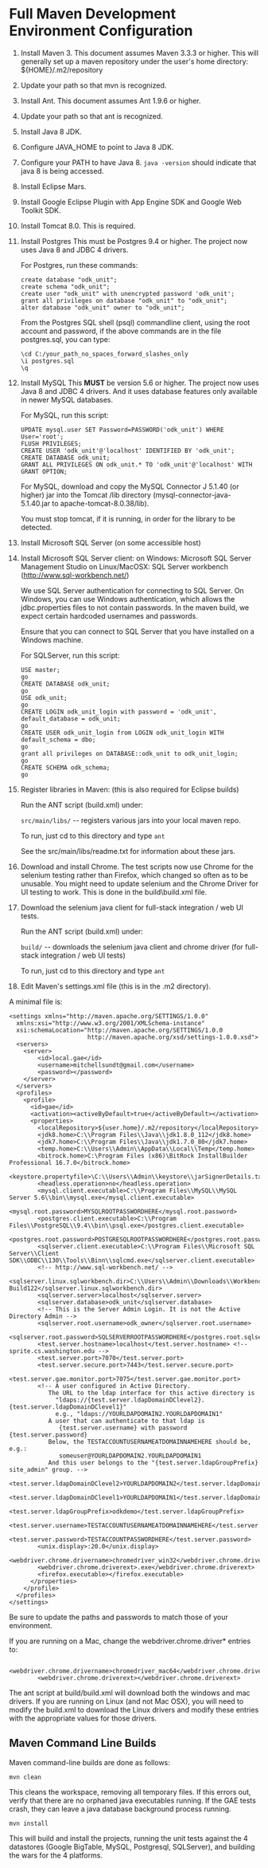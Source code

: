 # Full Maven Development Environment Configuration

1. Install Maven 3.  This document assumes Maven 3.3.3 or higher.
    This will generally set up a maven repository under
    the user's home directory:  ${HOME}/.m2/repository
1. Update your path so that mvn is recognized.
1. Install Ant. This document assumes Ant 1.9.6 or higher.
1. Update your path so that ant is recognized.
1. Install Java 8 JDK.
1. Configure JAVA_HOME to point to Java 8 JDK.
1. Configure your PATH to have Java 8.
    `java -version` should indicate that java 8 is being accessed. 
1. Install Eclipse Mars.
1. Install Google Eclipse Plugin with App Engine SDK and Google Web Toolkit SDK.
1. Install Tomcat 8.0.
    This is required.
	
1. Install Postgres
   This must be Postgres 9.4 or higher. The project now uses Java 8 and JDBC 4 drivers.

   For Postgres, run these commands:

   ```
   create database "odk_unit";
   create schema "odk_unit";
   create user "odk_unit" with unencrypted password 'odk_unit';
   grant all privileges on database "odk_unit" to "odk_unit";
   alter database "odk_unit" owner to "odk_unit";
   ```

   From the Postgres SQL shell (psql) commandline client,
   using the root account and password, if the above commands
   are in the file postgres.sql, you can type:

   ```
   \cd C:/your_path_no_spaces_forward_slashes_only
   \i postgres.sql
   \q
   ```

1. Install MySQL
   This **MUST** be version 5.6 or higher. The project now uses Java 8 and JDBC 4 drivers.
   And it uses database features only available in newer MySQL databases.
   
   For MySQL, run this script:

   ```
   UPDATE mysql.user SET Password=PASSWORD('odk_unit') WHERE User='root';
   FLUSH PRIVILEGES;
   CREATE USER 'odk_unit'@'localhost' IDENTIFIED BY 'odk_unit';
   CREATE DATABASE odk_unit;
   GRANT ALL PRIVILEGES ON odk_unit.* TO 'odk_unit'@'localhost' WITH GRANT OPTION;
   ```

   For MySQL, download and copy the MySQL Connector J 5.1.40 (or higher) jar into the Tomcat /lib directory (mysql-connector-java-5.1.40.jar to apache-tomcat-8.0.38/lib).
      
   You must stop tomcat, if it is running, in order for the library to be detected.
   
1. Install Microsoft SQL Server (on some accessible host)

1. Install Microsoft SQL Server client:
    on Windows: Microsoft SQL Server Management Studio
    on Linux/MacOSX: SQL Server workbench (http://www.sql-workbench.net/)      

   We use SQL Server authentication for connecting to SQL Server. On Windows, you can
   use Windows authentication, which allows the jdbc.properties files to not contain passwords.
   In the maven build, we expect certain hardcoded usernames and passwords.
   
	Ensure that you can connect to SQL Server that you have installed on a Windows machine.

   For SQLServer, run this script:

   ```
   USE master;
   go
   CREATE DATABASE odk_unit;
   go
   USE odk_unit;
   go
   CREATE LOGIN odk_unit_login with password = 'odk_unit', default_database = odk_unit;
   go
   CREATE USER odk_unit_login from LOGIN odk_unit_login WITH default_schema = dbo;
   go
   grant all privileges on DATABASE::odk_unit to odk_unit_login;
   go
   CREATE SCHEMA odk_schema;
   go
   ```

1. Register libraries in Maven: (this is also required for Eclipse builds)

   Run the ANT script (build.xml) under:

   `src/main/libs/` -- registers various jars into your local maven repo.

   To run, just cd to this directory and type `ant`

   See the src/main/libs/readme.txt for information about these jars.

1. Download and install Chrome. The test scripts now use Chrome for the selenium testing rather than Firefox, which changed so often as to be unusable. You might need to update selenium and the Chrome Driver for UI testing to work.  This is done in the build\build.xml file.

1. Download the selenium java client for full-stack integration / web UI tests.

   Run the ANT script (build.xml) under:

   `build/`   -- downloads the selenium java client and chrome driver (for full-stack integration / web UI tests)

   To run, just cd to this directory and type `ant`
   
1. Edit Maven's settings.xml file (this is in the .m2 directory).

A minimal file is:

```
<settings xmlns="http://maven.apache.org/SETTINGS/1.0.0"
  xmlns:xsi="http://www.w3.org/2001/XMLSchema-instance"
  xsi:schemaLocation="http://maven.apache.org/SETTINGS/1.0.0
                      http://maven.apache.org/xsd/settings-1.0.0.xsd">
  <servers>
	<server>
		<id>local.gae</id>
		<username>mitchellsundt@gmail.com</username>
		<password></password>
	</server>
  </servers>
  <profiles>
  	<profile>
  	  <id>gae</id>
  	  <activation><activeByDefault>true</activeByDefault></activation>
  	  <properties>
		<localRepository>${user.home}/.m2/repository</localRepository>
		<jdk8.home>C:\\Program Files\\Java\\jdk1.8.0_112</jdk8.home>
		<jdk7.home>C:\\Program Files\\Java\\jdk1.7.0_80</jdk7.home>
		<temp.home>C:\\Users\\Admin\\AppData\\Local\\Temp</temp.home>
		<bitrock.home>C:\Program Files (x86)\BitRock InstallBuilder Professional 16.7.0</bitrock.home>
	    <keystore.propertyfile>\C:\\Users\\Admin\\keystore\\jarSignerDetails.txt</keystore.propertyfile>
		<headless.operation>no</headless.operation>
		<mysql.client.executable>C:\\Program Files\\MySQL\\MySQL Server 5.6\\bin\\mysql.exe</mysql.client.executable>
		<mysql.root.password>MYSQLROOTPASSWORDHERE</mysql.root.password>
		<postgres.client.executable>C:\\Program Files\\PostgreSQL\\9.4\\bin\\psql.exe</postgres.client.executable>
		<postgres.root.password>POSTGRESQLROOTPASSWORDHERE</postgres.root.password>
		<sqlserver.client.executable>C:\\Program Files\\Microsoft SQL Server\\Client SDK\\ODBC\\130\\Tools\\Binn\\sqlcmd.exe</sqlserver.client.executable>
		<!-- http://www.sql-workbench.net/ -->
		<sqlserver.linux.sqlworkbench.dir>C:\\Users\\Admin\\Downloads\\Workbench-Build122</sqlserver.linux.sqlworkbench.dir>
		<sqlserver.server>localhost</sqlserver.server>
		<sqlserver.database>odk_unit</sqlserver.database>
		<!-- This is the Server Admin Login. It is not the Active Directory Admin -->
		<sqlserver.root.username>odk_owner</sqlserver.root.username>
		<sqlserver.root.password>SQLSERVERROOTPASSWORDHERE</postgres.root.sqlserver>
		<test.server.hostname>localhost</test.server.hostname> <!-- sprite.cs.washington.edu -->
		<test.server.port>7070</test.server.port>
		<test.server.secure.port>7443</test.server.secure.port>
		<test.server.gae.monitor.port>7075</test.server.gae.monitor.port>
		<!-- A user configured in Active Directory.
		   The URL to the ldap interface for this active directory is
		     "ldaps://{test.server.ldapDomainDClevel2}.{test.server.ldapDomainDClevel1}"
			 e.g., "ldaps://YOURLDAPDOMAIN2.YOURLDAPDOMAIN1"
		   A user that can authenticate to that ldap is 
		      {test.server.username} with password {test.server.password}
		   Below, the TESTACCOUNTUSERNAMEATDOMAINNAMEHERE should be, e.g.: 
		      someuser@YOURLDAPDOMAIN2.YOURLDAPDOMAIN1
		   And this user belongs to the "{test.server.ldapGroupPrefix} site_admin" group. -->
		<test.server.ldapDomainDClevel2>YOURLDAPDOMAIN2</test.server.ldapDomainDClevel2>
		<test.server.ldapDomainDClevel1>YOURLDAPDOMAIN1</test.server.ldapDomainDClevel1>
		<test.server.ldapGroupPrefix>odkdemo</test.server.ldapGroupPrefix>
		<test.server.username>TESTACCOUNTUSERNAMEATDOMAINNAMEHERE</test.server.username>
		<test.server.password>TESTACCOUNTPASSWORDHERE</test.server.password>
		<unix.display>:20.0</unix.display>
		<webdriver.chrome.drivername>chromedriver_win32</webdriver.chrome.drivername>
		<webdriver.chrome.driverext>.exe</webdriver.chrome.driverext>
		<firefox.executable></firefox.executable>
	  </properties>
  	</profile>
  </profiles>
</settings>
```

Be sure to update the paths and passwords to match those of your environment.

If you are running on a Mac, change the webdriver.chrome.driver* entries to:

```
		<webdriver.chrome.drivername>chromedriver_mac64</webdriver.chrome.drivername>
		<webdriver.chrome.driverext></webdriver.chrome.driverext>
```

The ant script at build/build.xml will download both the windows and mac drivers. If you are 
running on Linux (and not Mac OSX), you will need to modify the build.xml to download the 
Linux drivers and modify these entries with the appropriate values for those drivers.

## Maven Command Line Builds

Maven command-line builds are done as follows:

```
mvn clean
```

This cleans the workspace, removing all temporary files.
If this errors out, verify that there are no orphaned java
executables running. If the GAE tests crash, they can leave
a java database background process running.

```
mvn install
```

This will build and install the projects, running the unit tests
against the 4 datastores (Google BigTable, MySQL, Postgresql, SQLServer),
and building the wars for the 4 platforms.
